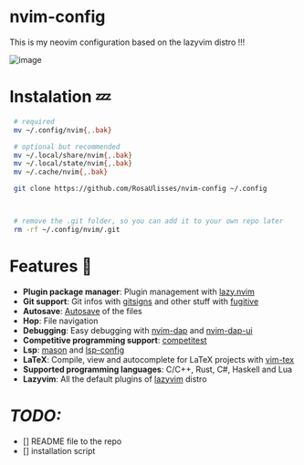 # nvim-config

This is my neovim configuration based on the lazyvim distro !!!

![image](https://github.com/RosaUlisses/nvim-config/assets/81490716/b6765f72-5a55-4e05-a6dc-d29a56bd819f)


# Instalation 💤
   ```bash
    # required
    mv ~/.config/nvim{,.bak}

    # optional but recommended
    mv ~/.local/share/nvim{,.bak}
    mv ~/.local/state/nvim{,.bak}
    mv ~/.cache/nvim{,.bak}

    git clone https://github.com/RosaUlisses/nvim-config ~/.config



    # remove the .git folder, so you can add it to your own repo later
    rm -rf ~/.config/nvim/.git
   ```

# Features 🥶
  - **Plugin package manager**: Plugin management with [lazy.nvim](https://github.com/folke/lazy.nvim)
  - **Git support**: Git infos with [gitsigns](https://github.com/lewis6991/gitsigns.nvim) and other stuff with [fugitive](https://github.com/lewis6991/gitsigns.nvim)
  - **Autosave**: [Autosave](https://github.com/Pocco81/auto-save.nvim) of the files
  - **Hop**: File navigation
  - **Debugging**: Easy debugging with [nvim-dap](https://github.com/mfussenegger/nvim-dap) and [nvim-dap-ui](https://github.com/rcarriga/nvim-dap-ui)
  - **Competitive programming support**: [competitest](https://github.com/xeluxee/competitest.nvim)
  - **Lsp**: [mason](https://github.com/williamboman/mason.nvim) and [lsp-config](https://github.com/neovim/nvim-lspconfig)
  - **LaTeX**: Compile, view and autocomplete for LaTeX projects with [vim-tex](https://github.com/lervag/vimtex)
  - **Supported programming languages**: C/C++, Rust, C#, Haskell and Lua
  - **Lazyvim**: All the default plugins of [lazyvim](https://github.com/LazyVim/LazyVim) distro
  


# *TODO:*
  - [] README file to the repo
  - [] installation script
